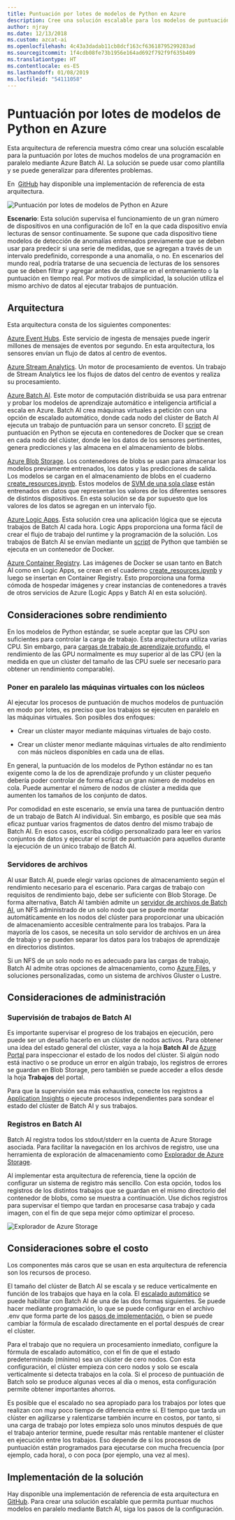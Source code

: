 ```yaml
---
title: Puntuación por lotes de modelos de Python en Azure
description: Cree una solución escalable para los modelos de puntuación por lotes en una programación en paralelo mediante Azure Batch AI.
author: njray
ms.date: 12/13/2018
ms.custom: azcat-ai
ms.openlocfilehash: 4c43a3dadab11cb8dcf163cf63618795299283ad
ms.sourcegitcommit: 1f4cdb08fe73b1956e164ad692f792f9f635b409
ms.translationtype: HT
ms.contentlocale: es-ES
ms.lasthandoff: 01/08/2019
ms.locfileid: "54111058"
---
```

# <a name="batch-scoring-of-python-models-on-azure"></a>Puntuación por lotes de modelos de Python en Azure

Esta arquitectura de referencia muestra cómo crear una solución escalable para la puntuación por lotes de muchos modelos de una programación en paralelo mediante Azure Batch AI. La solución se puede usar como plantilla y se puede generalizar para diferentes problemas.

En  [GitHub][github] hay disponible una implementación de referencia de esta arquitectura.

![Puntuación por lotes de modelos de Python en Azure](./_images/batch-scoring-python.png)

**Escenario**: Esta solución supervisa el funcionamiento de un gran número de dispositivos en una configuración de IoT en la que cada dispositivo envía lecturas de sensor continuamente. Se supone que cada dispositivo tiene modelos de detección de anomalías entrenados previamente que se deben usar para predecir si una serie de medidas, que se agregan a través de un intervalo predefinido, corresponde a una anomalía, o no. En escenarios del mundo real, podría tratarse de una secuencia de lecturas de los sensores que se deben filtrar y agregar antes de utilizarse en el entrenamiento o la puntuación en tiempo real. Por motivos de simplicidad, la solución utiliza el mismo archivo de datos al ejecutar trabajos de puntuación.

## <a name="architecture"></a>Arquitectura

Esta arquitectura consta de los siguientes componentes:

[Azure Event Hubs][event-hubs]. Este servicio de ingesta de mensajes puede ingerir millones de mensajes de eventos por segundo. En esta arquitectura, los sensores envían un flujo de datos al centro de eventos.

[Azure Stream Analytics][stream-analytics]. Un motor de procesamiento de eventos. Un trabajo de Stream Analytics lee los flujos de datos del centro de eventos y realiza su procesamiento.

[Azure Batch AI][batch-ai]. Este motor de computación distribuida se usa para entrenar y probar los modelos de aprendizaje automático e inteligencia artificial a escala en Azure. Batch AI crea máquinas virtuales a petición con una opción de escalado automático, donde cada nodo del clúster de Batch AI ejecuta un trabajo de puntuación para un sensor concreto. El [script][python-script] de puntuación en Python se ejecuta en contenedores de Docker que se crean en cada nodo del clúster, donde lee los datos de los sensores pertinentes, genera predicciones y las almacena en el almacenamiento de blobs.

[Azure Blob Storage][storage]. Los contenedores de blobs se usan para almacenar los modelos previamente entrenados, los datos y las predicciones de salida. Los modelos se cargan en el almacenamiento de blobs en el cuaderno [create\_resources.ipynb][create-resources]. Estos modelos de [SVM de una sola clase][one-class-svm] están entrenados en datos que representan los valores de los diferentes sensores de distintos dispositivos. En esta solución se da por supuesto que los valores de los datos se agregan en un intervalo fijo.

[Azure Logic Apps][logic-apps]. Esta solución crea una aplicación lógica que se ejecuta trabajos de Batch AI cada hora. Logic Apps proporciona una forma fácil de crear el flujo de trabajo del runtime y la programación de la solución. Los trabajos de Batch AI se envían mediante un [script][script] de Python que también se ejecuta en un contenedor de Docker.

[Azure Container Registry][acr]. Las imágenes de Docker se usan tanto en Batch AI como en Logic Apps, se crean en el cuaderno [create\_resources.ipynb][create-resources] y luego se insertan en Container Registry. Esto proporciona una forma cómoda de hospedar imágenes y crear instancias de contenedores a través de otros servicios de Azure (Logic Apps y Batch AI en esta solución).

## <a name="performance-considerations"></a>Consideraciones sobre rendimiento

En los modelos de Python estándar, se suele aceptar que las CPU son suficientes para controlar la carga de trabajo. Esta arquitectura utiliza varias CPU. Sin embargo, para [cargas de trabajo de aprendizaje profundo][deep], el rendimiento de las GPU normalmente es muy superior al de las CPU (en la medida en que un clúster del tamaño de las CPU suele ser necesario para obtener un rendimiento comparable).

### <a name="parallelizing-across-vms-vs-cores"></a>Poner en paralelo las máquinas virtuales con los núcleos

Al ejecutar los procesos de puntuación de muchos modelos de puntuación en modo por lotes, es preciso que los trabajos se ejecuten en paralelo en las máquinas virtuales. Son posibles dos enfoques:

* Crear un clúster mayor mediante máquinas virtuales de bajo costo.

* Crear un clúster menor mediante máquinas virtuales de alto rendimiento con más núcleos disponibles en cada una de ellas.

En general, la puntuación de los modelos de Python estándar no es tan exigente como la de los de aprendizaje profundo y un clúster pequeño debería poder controlar de forma eficaz un gran número de modelos en cola. Puede aumentar el número de nodos de clúster a medida que aumenten los tamaños de los conjunto de datos.

Por comodidad en este escenario, se envía una tarea de puntuación dentro de un trabajo de Batch AI individual. Sin embargo, es posible que sea más eficaz puntuar varios fragmentos de datos dentro del mismo trabajo de Batch AI. En esos casos, escriba código personalizado para leer en varios conjuntos de datos y ejecutar el script de puntuación para aquellos durante la ejecución de un único trabajo de Batch AI.

### <a name="file-servers"></a>Servidores de archivos

Al usar Batch AI, puede elegir varias opciones de almacenamiento según el rendimiento necesario para el escenario. Para cargas de trabajo con requisitos de rendimiento bajo, debe ser suficiente con Blob Storage. De forma alternativa, Batch AI también admite un [servidor de archivos de Batch AI][bai-file-server], un NFS administrado de un solo nodo que se puede montar automáticamente en los nodos del clúster para proporcionar una ubicación de almacenamiento accesible centralmente para los trabajos. Para la mayoría de los casos, se necesita un solo servidor de archivos en un área de trabajo y se pueden separar los datos para los trabajos de aprendizaje en directorios distintos.

Si un NFS de un solo nodo no es adecuado para las cargas de trabajo, Batch AI admite otras opciones de almacenamiento, como [Azure Files][azure-files], y soluciones personalizadas, como un sistema de archivos Gluster o Lustre.

## <a name="management-considerations"></a>Consideraciones de administración

### <a name="monitoring-batch-ai-jobs"></a>Supervisión de trabajos de Batch AI

Es importante supervisar el progreso de los trabajos en ejecución, pero puede ser un desafío hacerlo en un clúster de nodos activos. Para obtener una idea del estado general del clúster, vaya a la hoja **Batch AI** de [Azure Portal][portal] para inspeccionar el estado de los nodos del clúster. Si algún nodo está inactivo o se produce un error en algún trabajo, los registros de errores se guardan en Blob Storage, pero también se puede acceder a ellos desde la hoja **Trabajos** del portal.

Para que la supervisión sea más exhaustiva, conecte los registros a [Application Insights][ai] o ejecute procesos independientes para sondear el estado del clúster de Batch AI y sus trabajos.

### <a name="logging-in-batch-ai"></a>Registros en Batch AI

Batch AI registra todos los stdout/stderr en la cuenta de Azure Storage asociada. Para facilitar la navegación en los archivos de registro, use una herramienta de exploración de almacenamiento como [Explorador de Azure Storage][explorer].

Al implementar esta arquitectura de referencia, tiene la opción de configurar un sistema de registro más sencillo. Con esta opción, todos los registros de los distintos trabajos que se guardan en el mismo directorio del contenedor de blobs, como se muestra a continuación. Use dichos registros para supervisar el tiempo que tardan en procesarse casa trabajo y cada imagen, con el fin de que sepa mejor cómo optimizar el proceso.

![Explorador de Azure Storage](./_images/batch-scoring-python-monitor.png)

## <a name="cost-considerations"></a>Consideraciones sobre el costo

Los componentes más caros que se usan en esta arquitectura de referencia son los recursos de proceso.

El tamaño del clúster de Batch AI se escala y se reduce verticalmente en función de los trabajos que haya en la cola. El [escalado automático][automatic-scaling] se puede habilitar con Batch AI de una de las dos formas siguientes. Se puede hacer mediante programación, lo que se puede configurar en el archivo .env que forma parte de los [pasos de implementación][github], o bien se puede cambiar la fórmula de escalado directamente en el portal después de crear el clúster.

Para el trabajo que no requiera un procesamiento inmediato, configure la fórmula de escalado automático, con el fin de que el estado predeterminado (mínimo) sea un clúster de cero nodos. Con esta configuración, el clúster empieza con cero nodos y solo se escala verticalmente si detecta trabajos en la cola. Si el proceso de puntuación de Batch solo se produce algunas veces al día o menos, esta configuración permite obtener importantes ahorros.

Es posible que el escalado no sea apropiado para los trabajos por lotes que realizan con muy poco tiempo de diferencia entre sí. El tiempo que tarda un clúster en agilizarse y ralentizarse también incurre en costos, por tanto, si una carga de trabajo por lotes empieza solo unos minutos después de que el trabajo anterior termine, puede resultar más rentable mantener el clúster en ejecución entre los trabajos. Eso depende de si los procesos de puntuación están programados para ejecutarse con mucha frecuencia (por ejemplo, cada hora), o con poca (por ejemplo, una vez al mes).

## <a name="deploy-the-solution"></a>Implementación de la solución

Hay disponible una implementación de referencia de esta arquitectura en [GitHub][github]. Para crear una solución escalable que permita puntuar muchos modelos en paralelo mediante Batch AI, siga los pasos de la configuración.

[acr]: /azure/container-registry/container-registry-intro
[ai]: /azure/application-insights/app-insights-overview
[automatic-scaling]: /azure/batch/batch-automatic-scaling
[azure-files]: /azure/storage/files/storage-files-introduction
[batch-ai]: /azure/batch-ai/
[bai-file-server]: /azure/batch-ai/resource-concepts#file-server
[create-resources]: https://github.com/Azure/BatchAIAnomalyDetection/blob/master/create_resources.ipynb
[deep]: /azure/architecture/reference-architectures/ai/batch-scoring-deep-learning
[event-hubs]: /azure/event-hubs/event-hubs-geo-dr
[explorer]: https://azure.microsoft.com/en-us/features/storage-explorer/
[github]: https://github.com/Azure/BatchAIAnomalyDetection
[logic-apps]: /azure/logic-apps/logic-apps-overview
[one-class-svm]: http://scikit-learn.org/stable/modules/generated/sklearn.svm.OneClassSVM.html
[portal]: https://portal.azure.com
[python-script]: https://github.com/Azure/BatchAIAnomalyDetection/blob/master/batchai/predict.py
[script]: https://github.com/Azure/BatchAIAnomalyDetection/blob/master/sched/submit_jobs.py
[storage]: /azure/storage/blobs/storage-blobs-overview
[stream-analytics]: /azure/stream-analytics/
